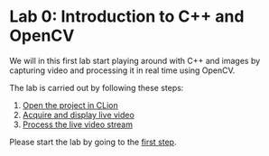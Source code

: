 # Lab 0: Introduction to C++ and OpenCV
We will in this first lab start playing around with C++ and images
by capturing video and processing it in real time using OpenCV.

The lab is carried out by following these steps:
1. [Open the project in CLion](lab-guide/1-open-project-in-clion.md)
2. [Acquire and display live video](lab-guide/2-acquire-and-display-live-video.md)
3. [Process the live video stream](lab-guide/3-processing-live-video.md)

Please start the lab by going to the [first step](lab-guide/1-open-project-in-clion.md).
